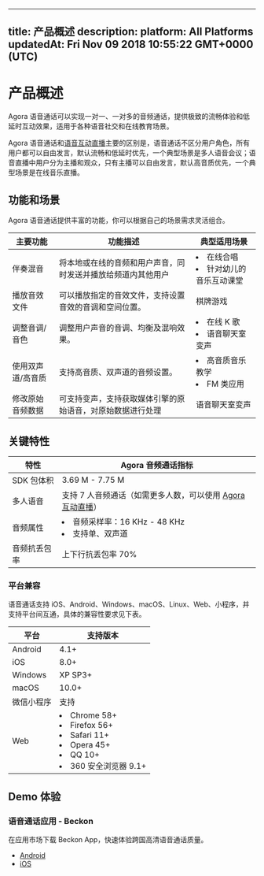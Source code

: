 
---
title: 产品概述
description: 
platform: All Platforms
updatedAt: Fri Nov 09 2018 10:55:22 GMT+0000 (UTC)
---
# 产品概述
Agora 语音通话可以实现一对一、一对多的音频通话，提供极致的流畅体验和低延时互动效果，适用于各种语音社交和在线教育场景。

Agora 语音通话和[语音互动直播](https://docs.agora.io/cn/Interactive%20Broadcast/product_live?platform=All%20Platforms)主要的区别是，语音通话不区分用户角色，所有用户都可以自由发言，默认流畅和低延时优先，一个典型场景是多人语音会议；语音直播中用户分为主播和观众，只有主播可以自由发言，默认高音质优先，一个典型场景是在线音乐直播。

## 功能和场景

Agora 语音通话提供丰富的功能，你可以根据自己的场景需求灵活组合。

| 主要功能          | 功能描述                                                     | 典型适用场景                            |
| ----------------- | ------------------------------------------------------------ | --------------------------------------- |
| 伴奏混音          | 将本地或在线的音频和用户声音，同时发送并播放给频道内其他用户 | <li>在线合唱 <li>针对幼儿的音乐互动课堂 |
| 播放音效文件          | 可以播放指定的音效文件，支持设置音效的音调和空间位置。       | 棋牌游戏                                |
| 调整音调/音色     | 调整用户声音的音调、均衡及混响效果。                         | <li>在线 K 歌<li>语音聊天室变声         |
| 使用双声道/高音质 | 支持高音质、双声道的音频设置。                               | <li>高音质音乐教学<li> FM 类应用        |
| 修改原始音频数据  | 可支持变声，支持获取媒体引擎的原始语音，对原始数据进行处理   | 语音聊天室变声                          |

## 关键特性

| 特性         | Agora 音频通话指标                                           |
| ------------ | ------------------------------------------------------------ |
| SDK 包体积   | 3.69 M - 7.75 M                                              |
| 多人语音     | 支持 7 人音频通话（如需更多人数，可以使用 [Agora 互动直播](https://docs.agora.io/cn/Interactive%20Broadcast/product_live?platform=All%20Platforms)） |
| 音频属性     | <li>音频采样率：16 KHz - 48 KHz <li>支持单、双声道           |
| 音频抗丢包率 | 上下行抗丢包率 70%                                           |

### 平台兼容

语音通话支持 iOS、Android、Windows、macOS、Linux、Web、小程序，并支持平台间互通，具体的兼容性要求见下表。

| 平台       | 支持版本                                                     |
| ---------- | ------------------------------------------------------------ |
| Android    | 4.1+                                                         |
| iOS        | 8.0+                                                         |
| Windows    | XP SP3+                                                      |
| macOS      | 10.0+                                                        |
| 微信小程序 | 支持                                                         |
| Web        | <li>Chrome 58+ <li>Firefox 56+ <li>Safari 11+ <li>Opera 45+ <li>QQ 10+ <li>360 安全浏览器 9.1+ |

## Demo 体验

### 语音通话应用 - Beckon

在应用市场下载 Beckon App，快速体验跨国高清语音通话质量。

- [Android](http://dl3.beckon.cc/android/beckon/beckon-release-352.apk)
- [iOS](https://itunes.apple.com/cn/app/id927792759)
